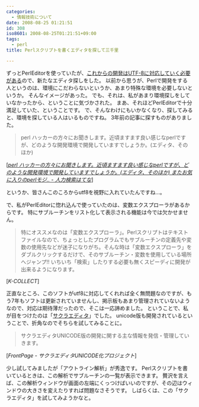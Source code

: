 ```yaml
---
categories:
  - 情報技術について
date: 2008-08-25 01:21:51
id: 308
iso8601: 2008-08-25T01:21:51+09:00
tags:
  - perl
title: Perlスクリプトを書くエディタを探して三千里

---
```


<p>ずっとPerlEditorを使っていたが、<a href="http://www.nqou.net/2008/07/24/002019">これからの開発はUTF-8に対応していく必要がある</a>ので、新たなエディタ探しをした。
以前から思うが、Perlで開発をする人というのは、環境にこだわらないというか、あまり特殊な環境を必要しないというか。
そんなイメージがあった。
でも、それは、私があまり環境探しをしていなかったから、ということに気づかされた。
まあ、それほどPerlEditorで十分満足していた、ということです。
で、そんなわけにもいかなくなり、探してみると、環境を探している人はいるものですね。
3年前の記事に探すものがありました。</p>

<blockquote cite="http://q.hatena.ne.jp/1123778736" title="perl ハッカーの方々にお聞きします。近頃ますます良い感じなperlですが、どのような開発環境で開発していますでしょうか。(エディタ、そのほか) またお気に入りのperlモジ.. - 人力検索はてな" class="blockquote"><p>perl ハッカーの方々にお聞きします。近頃ますます良い感じなperlですが、どのような開発環境で開発していますでしょうか。(エディタ、そのほか)</p></blockquote>

<div class="cite">[<cite><a href="http://q.hatena.ne.jp/1123778736">perl ハッカーの方々にお聞きします。近頃ますます良い感じなperlですが、どのような開発環境で開発していますでしょうか。(エディタ、そのほか) またお気に入りのperlモジ.. - 人力検索はてな</a></cite>]</div>

<p>というか、皆さんこのころからutf8を視野に入れていたんですね&#133;。</p>

<p>
で、私がPerlEditorに惚れ込んで使っていたのは、変数エクスプローラがあるからです。
特にサブルーチンをリスト化して表示される機能は今では欠かせません。</p>

<blockquote cite="http://www.k-collect.net/pe/index.htm" title="K-COLLECT" class="blockquote"><p>特にオススメなのは「変数エクスプローラ」。Perlスクリプトはテキストファイルなので、ちょっとしたプログラムでもサブルーチンの定義先や変数の使用先などが迷子になりがち。そんな時は「変数エクスプローラ」をダブルクリックするだけで、そのサブルーチン・変数を使用している場所へジャンプ!! いちいち「検索」したりする必要も無くスピーディに開発が出来るようになります。</p></blockquote>

<div class="cite">[<cite>K-COLLECT</cite>]</div>

<p>正直なところ、このソフトがutf8に対応してくれれば全く無問題なのですが、もう7年もソフトは更新されていませんし、掲示板もあまり管理されていないようなので、対応は期待薄だったので、そこは一応諦めました。
ということで、私が目をつけたのは「<a href="http://ja.wikipedia.org/wiki/%E3%82%B5%E3%82%AF%E3%83%A9%E3%82%A8%E3%83%87%E3%82%A3%E3%82%BF">サクラエディタ</a>」でした。
unicode版も開発されているということで、折角なのでそちらを試してみることに。</p>

<blockquote cite="http://mofmof.nsf.tc/soft/sakura_unicode/" title="FrontPage - サクラエディタUNICODE化プロジェクト" class="blockquote"><p>サクラエディタUNICODE版の開発に関する主な情報を発信・管理していきます。</p></blockquote>

<div class="cite">[<cite>FrontPage - サクラエディタUNICODE化プロジェクト</cite>]</div>

<p>少し試してみましたが「アウトライン解析」が秀逸です。
Perlスクリプトを書いているときは、この解析でサブルーチンの一覧が表示できます。
贅沢を言えば、この解析ウィンドウが画面の左端にくっつけばいいのですが、その辺はウィンドウの大きさを変えたりすれば問題なさそうです。
しばらくは、この「サクラエディタ」を試してみようかなと。</p>
    	